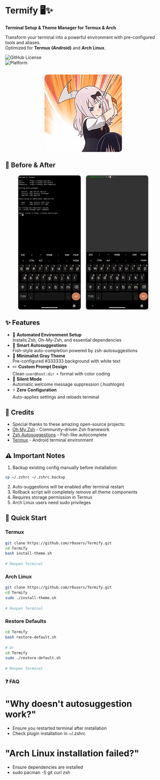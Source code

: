 # Termify 🖥️✨  
**Terminal Setup & Theme Manager for Termux & Arch**  

Transform your terminal into a powerful environment with pre-configured tools and aliases.  
Optimized for **Termux (Android)** and **Arch Linux**.  

![GitHub License](https://img.shields.io/badge/License-MIT-blue)  
![Platform](https://img.shields.io/badge/Platform-Termux%20%7C%20Linux-green)  

<div align="center" style="display: flex; justify-content: space-around; align-items: center; flex-wrap: wrap; gap: 20px; margin: 30px 0;">
  <img src="assets/demo.gif" style="width: 50%; max-width: 250px; border-radius: 10px;" alt="Demo GIF">
</div>

## 🌟 Before & After  
<div style="display: flex; justify-content: center; gap: 15px; flex-wrap: wrap; margin: 20px 0;">
  <img src="assets/before.png" style="width: 40%; max-width: 350px; border: 1px solid #eee; border-radius: 8px;" alt="Before">
  <img src="assets/after.png" style="width: 40%; max-width: 350px; border: 1px solid #eee; border-radius: 8px;" alt="After">
</div>

## ✨ Features  
- 🚀 **Automated Environment Setup**  
  Installs Zsh, Oh-My-Zsh, and essential dependencies  
- 🧠 **Smart Autosuggestions**  
  Fish-style auto-completion powered by zsh-autosuggestions  
- 🎨 **Minimalist Gray Theme**  
  Pre-configured #333333 background with white text  
- ✏️ **Custom Prompt Design**  
  Clean `user@host:dir ➤` format with color coding  
- 🔕 **Silent Mode**  
  Automatic welcome message suppression (.hushlogin)  
- ⚡ **Zero Configuration**  
  Auto-applies settings and reloads terminal  

## 🙏 Credits  
+ Special thanks to these amazing open-source projects:  
+ [Oh My Zsh](https://github.com/ohmyzsh/ohmyzsh) - Community-driven Zsh framework  
+ [Zsh Autosuggestions](https://github.com/zsh-users/zsh-autosuggestions) - Fish-like autocomplete  
+ [Termux](https://github.com/termux/termux-app) - Android terminal environment  

## ⚠️ Important Notes
1. Backup existing config manually before installation:
```bash
cp ~/.zshrc ~/.zshrc.backup
```
2. Auto-suggestions will be enabled after terminal restart
3. Rollback script will completely remove all theme components
4. Requires storage permission in Termux
5. Arch Linux users need sudo privileges

## 🚀 Quick Start  

### Termux
```bash  
git clone https://github.com/r0users/Termify.git
cd Termify
bash install-theme.sh

# Reopen Terminal
```
### Arch Linux
```bash
git clone https://github.com/r0users/Termify.git
cd Termify
sudo ./install-theme.sh

# Reopen Terminal
```
### Restore Defaults
```bash
cd Termify
bash restore-default.sh

# Or
cd Termify
sudo ./restore-default.sh

# Reopen Terminal
```
### ❓ FAQ
# "Why doesn't autosuggestion work?"

- Ensure you restarted terminal after installation
- Check plugin installation in ~/.zshrc

# "Arch Linux installation failed?"

- Ensure dependencies are installed
- sudo pacman -S git curl zsh